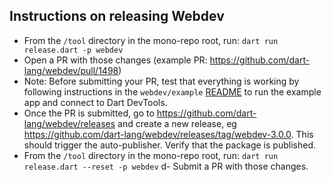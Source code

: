 ## Instructions on releasing Webdev

- From the `/tool` directory in the mono-repo root, run: `dart run release.dart -p webdev`
- Open a PR with those changes (example PR:
  https://github.com/dart-lang/webdev/pull/1498)
- Note: Before submitting your PR, test that everything is working by following
  instructions in the `webdev/example` [README](/example/README.md) to run the
  example app and connect to Dart DevTools.
- Once the PR is submitted, go to https://github.com/dart-lang/webdev/releases and create a new
  release, eg https://github.com/dart-lang/webdev/releases/tag/webdev-3.0.0. This should trigger
  the auto-publisher. Verify that the package is published.
- From the `/tool` directory in the mono-repo root, run: `dart run release.dart --reset -p webdev`
d- Submit a PR with those changes.
